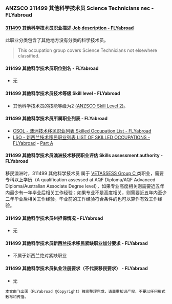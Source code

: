 ### ANZSCO 311499 其他科学技术员 Science Technicians nec - FLYabroad ###

#### [311499 其他科学技术员职业描述 Job description - FLYabroad](http://www.flyabroadvisa.com/anzsco/3114.html#311499)

此职业分类包含了其他地方没有分类的科学技术员。 

> This occupation group covers Science Technicians not elsewhere classified.

#### 311499 其他科学技术员职位别名 - FLYabroad
 
- 无

#### 311499 其他科学技术员技术等级 Skill level - FLYabroad

- 其他科学技术员的技能等级为2 [(ANZSCO Skill Level 2)](http://www.flyabroadvisa.com/anzsco/)。

#### 311499 其他科学技术员所属职业列表 - FLYabroad

- [CSOL - 澳洲技术移民职业列表 Skilled Occupation List - FLYabroad](http://www.flyabroadvisa.com/sol/)
- [LSO - 新西兰技术移民职业列表 LIST OF SKILLED OCCUPATIONS - FLYabroad](http://nz.flyabroadvisa.com/lso/) - [Part A](parta)

#### 311499 其他科学技术员澳洲技术移民职业评估 Skills assessment authority - FLYabroad

移民澳洲时，311499 其他科学技术员 属于 [VETASSESS Group C ](http://www.flyabroadvisa.com/ass/vetassess.html)类职业，需要专科以上学历（A qualification assessed at AQF Diploma/AQF Advanced Diploma/Australian Associate Degree level），如果专业高度相关则需要近五年内最少有一年毕业后相关工作经验；如果专业不是高度相关，则需要近五年内至少二年毕业后相关工作经验。毕业前的工作经验符合条件的也可以算作有效工作经验。

#### 311499 其他科学技术员州担保情况 - FLYabroad

- 无

#### 311499 其他科学技术员新西兰技术移民紧缺职业加分要求 - FLYabroad

- 不属于新西兰绝对紧缺职业

#### 311499 其他科学技术员执业注册要求（不代表移民要求） - FLYabroad

- 无

`本文由飞出国（FLYabroad @Copyright）独家整理完成，请尊重知识产权，不要以任何形式散布和传播。`
